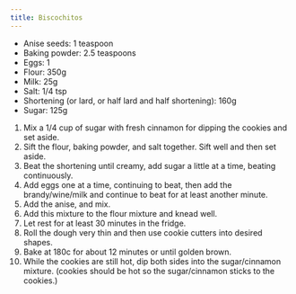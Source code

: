 ```yaml
---
title: Biscochitos
---
```


- Anise seeds: 1 teaspoon
- Baking powder: 2.5 teaspoons
- Eggs: 1
- Flour: 350g
- Milk: 25g
- Salt: 1/4 tsp
- Shortening (or lard, or half lard and half shortening): 160g
- Sugar: 125g

1. Mix a 1/4 cup of sugar with fresh cinnamon for dipping the cookies and set aside.
1. Sift the flour, baking powder, and salt together.  Sift well and then set aside.
1. Beat the shortening until creamy, add sugar a little at a time, beating continuously.
1. Add eggs one at a time, continuing to beat, then add the brandy/wine/milk and continue to
   beat for at least another minute.
1. Add the anise, and mix.
1. Add this mixture to the flour mixture and knead well.
1. Let rest for at least 30 minutes in the fridge.
1. Roll the dough very thin and then use cookie cutters into desired shapes.
1. Bake at 180c for about 12 minutes or until golden brown.
1. While the cookies are still hot, dip both sides into the sugar/cinnamon mixture. (cookies should be hot so the sugar/cinnamon sticks to the cookies.)
